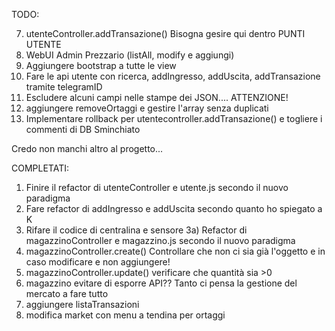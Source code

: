 TODO:

7) utenteController.addTransazione() Bisogna gesire qui dentro PUNTI UTENTE
8) WebUI Admin Prezzario (listAll, modify e aggiungi)
9) Aggiungere bootstrap a tutte le view
10) Fare le api utente con ricerca, addIngresso, addUscita, addTransazione tramite telegramID
11) Escludere alcuni campi nelle stampe dei JSON.... ATTENZIONE!
13) aggiungere removeOrtaggi e gestire l'array senza duplicati
15) Implementare rollback per utentecontroller.addTransazione() e togliere i commenti di DB Sminchiato



Credo non manchi altro al progetto...

COMPLETATI:
1) Finire il refactor di utenteController e utente.js secondo il nuovo paradigma
2) Fare refactor di addIngresso e addUscita secondo quanto ho spiegato a K
3) Rifare il codice di centralina e sensore
3a) Refactor di magazzinoController e magazzino.js secondo il nuovo paradigma
4) magazzinoController.create() Controllare che non ci sia già l'oggetto e in caso modificare e non aggiungere!
5) magazzinoController.update() verificare che quantità sia >0
6) magazzino evitare di esporre API?? Tanto ci pensa la gestione del mercato a fare tutto
12) aggiungere listaTransazioni
14) modifica market con menu a tendina per ortaggi